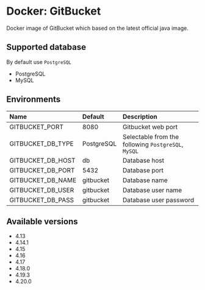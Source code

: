 # Docker: GitBucket

Docker image of GitBucket which based on the latest official java image.

## Supported database
By default use `PostgreSQL`

- PostgreSQL
- MySQL

## Environments

|Name|Default|Description|
|:---|:------|:----------|
|GITBUCKET_PORT|8080|Gitbucket web port|
|GITBUCKET_DB_TYPE|PostgreSQL|Selectable from the following `PostgreSQL`, `MySQL`|
|GITBUCKET_DB_HOST|db|Database host|
|GITBUCKET_DB_PORT|5432|Database port|
|GITBUCKET_DB_NAME|gitbucket|Database name|
|GITBUCKET_DB_USER|gitbucket|Database user name|
|GITBUCKET_DB_PASS|gitbucket|Database user password|

## Available versions
- 4.13
- 4.14.1
- 4.15
- 4.16
- 4.17
- 4.18.0
- 4.19.3
- 4.20.0
